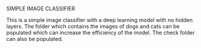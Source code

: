 SIMPLE IMAGE CLASSIFIER

This is a simple image classifier with a deep learning model with no hidden layers.
The folder which contains the images of dogs and cats can be populated which can increase the efficiency of the model.
The check folder can also be populated.
